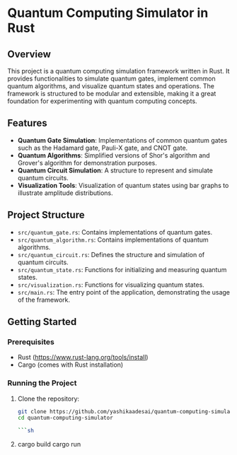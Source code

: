 # Quantum Computing Simulator in Rust

## Overview

This project is a quantum computing simulation framework written in Rust. It provides functionalities to simulate quantum gates, implement common quantum algorithms, and visualize quantum states and operations. The framework is structured to be modular and extensible, making it a great foundation for experimenting with quantum computing concepts.

## Features

- **Quantum Gate Simulation**: Implementations of common quantum gates such as the Hadamard gate, Pauli-X gate, and CNOT gate.
- **Quantum Algorithms**: Simplified versions of Shor's algorithm and Grover's algorithm for demonstration purposes.
- **Quantum Circuit Simulation**: A structure to represent and simulate quantum circuits.
- **Visualization Tools**: Visualization of quantum states using bar graphs to illustrate amplitude distributions.

## Project Structure

- `src/quantum_gate.rs`: Contains implementations of quantum gates.
- `src/quantum_algorithm.rs`: Contains implementations of quantum algorithms.
- `src/quantum_circuit.rs`: Defines the structure and simulation of quantum circuits.
- `src/quantum_state.rs`: Functions for initializing and measuring quantum states.
- `src/visualization.rs`: Functions for visualizing quantum states.
- `src/main.rs`: The entry point of the application, demonstrating the usage of the framework.

## Getting Started

### Prerequisites

- Rust (https://www.rust-lang.org/tools/install)
- Cargo (comes with Rust installation)

### Running the Project

1. Clone the repository:
   ```sh
   git clone https://github.com/yashikaadesai/quantum-computing-simulator.git
   cd quantum-computing-simulator

   ```sh
2.   cargo build
     cargo run
